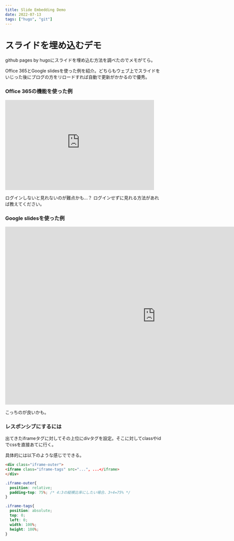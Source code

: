 ```yaml
---
title: Slide Embedding Demo
date: 2022-07-13
tags: ["hugo", "git"]
---
```


# スライドを埋め込むデモ

github pages by hugoにスライドを埋め込む方法を調べたのでメモがてら。

Office 365とGoogle slidesを使った例を紹介。どちらもウェブ上でスライドをいじった後にブログの方をリロードすれば自動で更新がかかるので優秀。

### Office 365の機能を使った例
<div class="iframe-outer">
<iframe class="iframe-tags" src="https://o365tsukuba-my.sharepoint.com/personal/s2030225_u_tsukuba_ac_jp/_layouts/15/Doc.aspx?sourcedoc={1fb818fd-baa4-4cf9-a96f-acd8c2672ab5}&amp;action=embedview&amp;wdAr=1.7777777777777777" width="476px" height="288px" frameborder="0">This is an embedded <a target="_blank" href="https://office.com">Microsoft Office</a> presentation, powered by <a target="_blank" href="https://office.com/webapps">Office</a>.</iframe>
</div>

ログインしないと見れないのが難点かも...？
ログインせずに見れる方法があれば教えてください。

### Google slidesを使った例
<div class="iframe-outer">
<iframe class="iframe-tags" src="https://docs.google.com/presentation/d/e/2PACX-1vTdn0yrR3dS75dBUnqpzyhiGaJjtMwu3HTNK1IMSGDwN16hrKtCFnwc49JIiwogCFHy0tRxx4FwyjAx/embed?start=false&loop=false&delayms=3000" frameborder="0" width="960" height="569" allowfullscreen="true" mozallowfullscreen="true" webkitallowfullscreen="true"></iframe>
</div>

こっちのが良いかも。


### レスポンシブにするには
出てきたiframeタグに対してその上位にdivタグを設定。そこに対してclassやidでcssを直接あてに行く。

具体的には以下のような感じでできる。

```html
<div class="iframe-outer">
<iframe class="iframe-tags" src="...", ...</iframe>
</div>
```

```css
.iframe-outer{
  position: relative;
  padding-top: 75%; /* 4:3の縦横比率にしたい場合、3÷4=75% */
}

.iframe-tags{
  position: absolute;
  top: 0;
  left: 0;
  width: 100%;
  height: 100%;
}
```




<!--
### PDFをそのまま呼びに行く
{%pdf https://github.com/6W3N/R4DS_EX/blob/master/3Ex/3-2-4Ex.pdf %}

### URLはこっちかも
{%pdf https://raw.githubusercontent.com/6W3N/R4DS_EX/ee5fdad72ceb2ca6c6f1873ed5f8f0091624632e/3Ex/3-2-4Ex.pdf %}
-->
